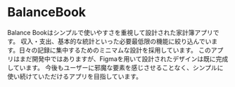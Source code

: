 # BalanceBook
Balance Bookはシンプルで使いやすさを重視して設計された家計簿アプリです。
収入・支出、基本的な統計といった必要最低限の機能に絞り込んでいます。日々の記録に集中するためのミニマムな設計を採用しています。
このアプリはまだ開発中ではありますが、Figmaを用いて設計されたデザインは既に完成しています。
今後もユーザーに邪魔な要素を感じさせることなく、シンプルに使い続けていただけるアプリを目指しています。 
